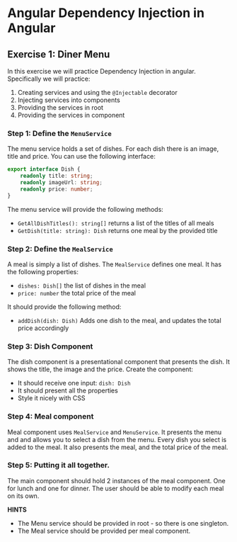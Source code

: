 # Angular Dependency Injection in Angular

## Exercise 1: Diner Menu
In this exercise we will practice Dependency Injection in angular. Specifically we will practice:
1. Creating services and using the `@Injectable` decorator
2. Injecting services into components
3. Providing the services in root
4. Providing the services in component

### Step 1: Define the `MenuService`
The menu service holds a set of dishes. For each dish there is an image, title and price. You can use the following interface:
```typescript
export interface Dish {
    readonly title: string;
    readonly imageUrl: string;
    readonly price: number;
}
```

The menu service will provide the following methods:
- `GetAllDishTitles(): string[]` returns a list of the titles of all meals
- `GetDish(title: string): Dish` returns one meal by the provided title

### Step 2: Define the `MealService`
A meal is simply a list of dishes. The `MealService` defines one meal. It has the following properties:
- `dishes: Dish[]` the list of dishes in the meal
- `price: number` the total price of the meal

It should provide the following method:
- `addDish(dish: Dish)` Adds one dish to the meal, and updates the total price accordingly

### Step 3: Dish Component
The dish component is a presentational component that presents the dish. It shows the title, the image and the price. Create the component:
- It should receive one input: `dish: Dish`
- It should present all the properties
- Style it nicely with CSS

### Step 4: Meal component
Meal component uses `MealService` and `MenuService`. It presents the menu and and allows you to select a dish from the menu. Every dish you select is added to the meal.
It also presents the meal, and the total price of the meal. 

### Step 5: Putting it all together.
The main component should hold 2 instances of the meal component. One for lunch and one for dinner. The user should be able to modify each meal on its own. 

**HINTS**
- The Menu service should be provided in root - so there is one singleton.
- The Meal service should be provided per meal component.